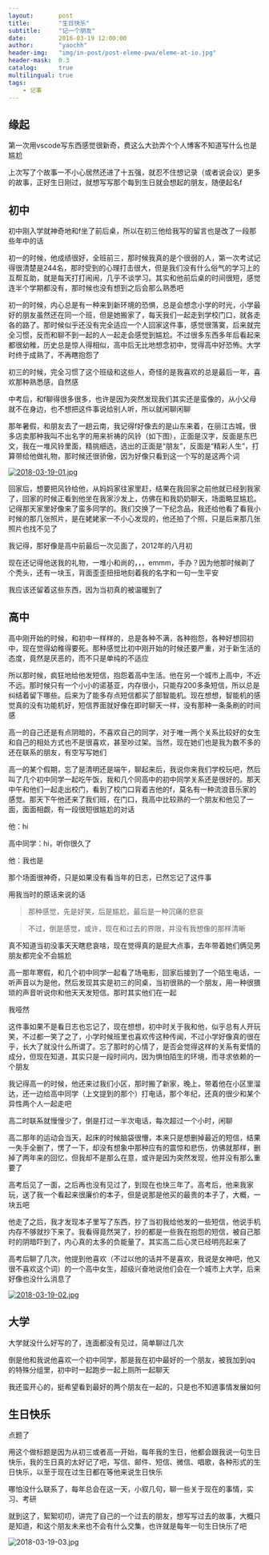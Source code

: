 ```yaml
---
layout:       post
title:        "生日快乐"
subtitle:     "记一个朋友"
date:         2018-03-19 12:00:00
author:       "yaochh"
header-img:   "img/in-post/post-eleme-pwa/eleme-at-io.jpg"
header-mask:  0.3
catalog:      true
multilingual: true
tags:
    - 记事
---
```

## 缘起

第一次用vscode写东西感觉很新奇，费这么大劲弄个个人博客不知道写什么也是尴尬
    
上次写了个故事一不小心居然还进了十五强，就忍不住想记录（或者说会议）更多的故事，正好生日刚过，就想写写那个每到生日就会想起的朋友，随便起名f

## 初中

初中刚入学就神奇地和f坐了前后桌，所以在初三他给我写的留言也是改了一段那些年中的话

初一的时候，他成绩很好，全班前三，那时候我真的是个很弱的人，第一次考试记得很清楚是244名，那时受到的心理打击很大，但是我们没有什么俗气的学习上的互帮互助，就是每天打打闹闹，几乎不谈学习。其实和他前后桌的时间很短，感觉连半个学期都没有，那时候也没有想到之后会那么熟悉吧

初一的时候，内心总是有一种来到新环境的恐惧，总是会想念小学的时光，小学最好的朋友虽然还在同一个班，但是她搬家了，每天我们一起走到学校门口，就各走各的路了。那时候似乎还没有完全适应一个人回家这件事，感觉很落寞，后来就完全习惯，反而和聊不到一起的人一起走会感觉到尴尬。不过很多东西多年后看起来都很幼稚，历史总是惊人得相似，高中后无比地想念初中，觉得高中好恐怖。大学时终于成熟了，不再瞎抱怨了

初三的时候，完全习惯了这个班级和这些人，奇怪的是我喜欢的总是最后一年，喜欢那种熟悉感，自然感

中考后，和f聊得很多很多，也许是因为突然发现我们其实还是蛮像的，从小父母就不在身边，也不想把这件事说给别人听，所以就闲聊闲聊

那年暑假，和朋友去了一趟云南，我记得f好像去的是山东来着，在丽江古城，很多店卖那种我叫不出名字的用来祈祷的风铃（如下图），正面是汉字，反面是东巴文，我在一堆风铃里面，精挑细选，选出的正面是“朋友”，反面是“精彩人生”，打算带给他做礼物，那时候还很骄傲，因为好像只看到这一个写的是这两个词

[![2018-03-19-01.jpg](https://i.loli.net/2018/03/24/5ab662f31b2bd.jpg)](https://i.loli.net/2018/03/24/5ab662f31b2bd.jpg)

回家后，想要把风铃给他，从妈妈家往家里赶，结果在我回家之前他就已经到我家了，回家的时候正看到他坐在我家沙发上，仿佛在和我奶奶聊天，场面略显尴尬。记得那天家里好像来了蛮多同学的。我们交换了一下纪念品，我还给他看了看我小时候的那几张照片，是在姥姥家一不小心发现的，他还拍了个照，只是后来那几张照片也找不见了

我记得，那好像是高中前最后一次见面了，2012年的八月初

现在还记得他送我的礼物，一堆小和尚的，，，emmm，手办？因为他那时候剃了个秃头，还有一块玉，背面歪歪扭扭地刻着我的名字和一句一生平安

我应该还留着这些东西，因为当初真的被温暖到了

## 高中

高中刚开始的时候，和初中一样样的，总是各种不满，各种抱怨，各种好想回初中，现在觉得幼稚得要死。那种感觉比初中刚开始的时候还要严重，对于新生活的态度，竟然是厌恶的，而不只是单纯的不适应

所以那时候，疯狂地给他发短信，抱怨着高中生活。他在另一个城市上高中，不近不远。那时候只有一个小小的诺基亚，内存很小，只能存200多条短信，所以总是纠结着留下哪些。后来为了能多存点短信都买了部智能机。现在想想，智能机的感觉真的没有功能机好，短信界面就好像在即时聊天一样，没有那种一条条刷的时间感

高一的自己还是有点阴暗的，不喜欢自己的同学，对于唯一两个关系比较好的女生和自己的相处方式也不是很喜欢，甚至吵过架。当然，现在她们也是我为数不多的还在联系的朋友，有空写写她们

高一的某个假期，忘了是清明还是端午，聊起来后，我说你来我们学校玩吧，然后叫了几个初中同学一起吃午饭，我和几个同高中的初中同学关系还是很好的。那天中午和他们一起走出校门，看到了校门口背着吉他的f，莫名有一种流浪音乐家的感觉。那天下午他还来了我们班，在门口，我高中比较熟的一个朋友和他见了一面，面面相觑，有一段很短很尴尬的对话

他：hi

高中同学：hi，听你很久了

他：我也是

那个场面很神奇，只是如果没有看当年的日志，已然忘记了这件事

用我当时的原话来说的话

>那种感觉，先是好笑，后是尴尬，最后是一种沉痛的悲哀

>不过，倒是感觉，或许，现在和过去的界限，并没有我想像的那样清晰

真不知道当初没事天天瞎悲哀啥，现在觉得真的是屁大点事，去年带着她们俩见男朋友都完全不会尴尬

高一那年寒假，和几个初中同学一起看了场电影，回家后接到了一个陌生电话，一听声音以为是他，然后发现其实是初三的同桌，当初很熟的一个朋友，用一种很猥琐的声音听说你和他天天发短信。那时其实他们在一起

我哑然

这件事如果不是看日志也忘记了，现在想想，初中时关于我和他，似乎总有人开玩笑，不过都一笑了之了，小学时候班里也喜欢传这种传闻，不过小学好像真的很在乎，长大了就没什么所谓了。忘了那时的心情了，是否会觉得这样的关系有爱情的成分，但现在知道，其实只是一段时间内，因为惧怕陌生的环境，而寻求依赖的一个朋友

我记得高一的时候，他还来过我们小区，那时搬了新家，晚上，带着他在小区里溜达，还一边给高中同学（上文提到的那个）打电话，那个年纪，还真的很少和某个异性两个人一起走吧

高二时联系就慢慢少了，倒是打过一半次电话，每次超过一个小时，闲聊

高二那年的运动会当天，起床的时候脑袋很懵，本来只是想删掉最近的短信，结果一失手全删了，愣了一下，却没有想象中那种应有的震惊和悲伤，仿佛就那样，删掉了两年来的回忆，但我却不是那么在意，或许是因为突然发现，他并没有那么重要了

高考后见了一面，之后再也没有见过了，到现在也快三年了。高考后，他来我家玩，送了我一个看起来很廉价的本子，但是说那是他买的最贵的本子了，大概，一块五吧

他走了之后，我才发现本子里写了东西，抄了当初我给他发的一些短信，他说手机内存不够就抄下来了。我看得竟然哭了，抄的都是一些我在抱怨的短信，被自己那时的阴暗吓到了，内心真的太多的负能量了。其实高二后心灵已经明亮起来了

高考后聊了几次，他提到他喜欢（不过以他的话并不是喜欢，我说是女神吧，他又很不喜欢这个词）的一个高中女生，超级兴奋地说他们会在一个城市上大学，后来好像也没什么消息了

[![2018-03-19-02.jpg](https://i.loli.net/2018/03/25/5ab6774186cb7.jpg)](https://i.loli.net/2018/03/25/5ab6774186cb7.jpg)

## 大学

大学就没什么好写的了，连面都没有见过，简单聊过几次

倒是他和我说他喜欢一个初中同学，那是我在初中最好的一个朋友，被我加到qq的特殊分组里，初中时一起跑步一起上厕所一起聊天

我还蛮开心的，挺希望看到最好的两个朋友在一起的，只是也不知道事情发展如何

## 生日快乐

点题了

用这个做标题是因为从初三或者高一开始，每年我的生日，他都会跟我说一句生日快乐，我的生日真的太好记了吧，写信、邮件、短信、微信、唱歌，各种形式的生日快乐，以至于现在过生日都在等他来说生日快乐

哪怕没什么联系了，每年总会在这一天，小叙几句，聊一些关于现在的事情，实习、考研

就到这了，絮絮叨叨，讲完了自己的一个过去的朋友，想写写过去的故事，大概只是知道，和这个朋友未来也不会有什么交集，也许就是每年一句生日快乐了吧

![2018-03-19-03.jpg](https://i.loli.net/2018/03/25/5ab783209fc20.jpg)





